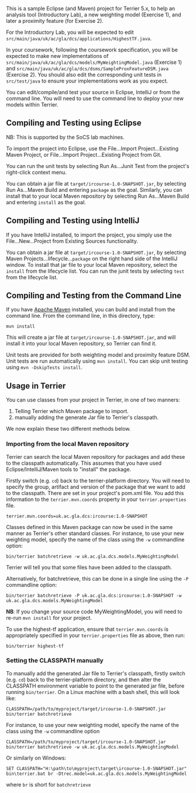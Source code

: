 This is a sample Eclipse (and Maven) project for Terrier 5.x, to help an analysis tool (Introductory Lab), a new weighting model (Exercise 1), and later a proximity feature (for Exercise 2).

For the Introductory Lab, you will be expected to edit ` src/main/java/uk/ac/gla/dcs/applications/HighestTF.java`.

In your coursework, following the coursework specification, you will be expected to make new implementations of `src/main/java/uk/ac/gla/dcs/models/MyWeightingModel.java` (Exercise 1) and `src/main/java/uk/ac/gla/dcs/dsms/SampleProxFeatureDSM.java` (Exercise 2). You should also edit the corresponding unit tests in `src/test/java` to ensure your implementations work as you expect.

You can edit/compile/and test your source in Eclipse, IntelliJ or from the command line. You will need to use the command line to deploy your new models within Terrier.


## Compiling and Testing using Eclipse

NB: This is supported by the SoCS lab machines.

To import the project into Eclipse, use the File...Import Project...Existing Maven Project, or File...Import Project...Existing Project from Git.

You can run the unit tests by selecting Run As...Junit Test from the project's right-click context menu.

You can obtain a jar file at `target/ircourse-1.0-SNAPSHOT.jar`, by selecting Run As...Maven Build and entering `package` as the goal. Similarly, you can install that to your local Maven repository by selecting Run As...Maven Build and entering `install` as the goal.  

## Compiling and Testing using IntelliJ

If you have IntelliJ installed, to import the project, you simply use the File...New...Project from Existing Sources functionality.

You can obtain a jar file at `target/ircourse-1.0-SNAPSHOT.jar`, by selecting Maven Projects...lifecycle...`package` on the right hand side of the IntelliJ window. To install that jar file to your local Maven repository, select the `install` from the lifecycle list. You can run the junit tests by selecting `test` from the lifecycle list.

## Compiling and Testing from the Command Line

If you have [Apache Maven](https://maven.apache.org/) installed, you can build and install from the command line. From the command line, in this directory, type:
	
	mvn install

This will create a jar file at `target/ircourse-1.0-SNAPSHOT.jar`, and will install it into your local Maven repository, so Terrier can find it.

Unit tests are provided for both weighting model and proximity feature DSM. Unit tests are run automatically using `mvn install`. You can skip unit testing using `mvn -DskipTests install`.


## Usage in Terrier

You can use classes from your project in Terrier, in one of two manners:

 1. Telling Terrier which Maven package to import.
 1. manually adding the generate Jar file to Terrier's classpath.

We now explain these two different methods below.

### Importing from the local Maven repository

Terrier can search the local Maven repository for packages and add these to the classpath automatically. This assumes that you have used Eclipse/IntelliJ/Maven tools to "install" the package.

Firstly switch (e.g. `cd`) back to the terrier-platform directory. You will need to specify the group, artifact and version of the package that we want to add to the classpath. There are set in your project's pom.xml file. You add this information to the `terrier.mvn.coords` property in your `terrier.properties` file.

	terrier.mvn.coords=uk.ac.gla.dcs:ircourse:1.0-SNAPSHOT

Classes defined in this Maven package can now be used in the same manner as Terrier's other standard classes. For instance, to use your new weighting model, specify the name of the class using the `-w` commandline option:

	bin/terrier batchretrieve -w uk.ac.gla.dcs.models.MyWeightingModel

Terrier will tell you that some files have been added to the classpath. 

Alternatively, for batchretrieve, this can be done in a single line using the `-P` commandline option:

	bin/terrier batchretrieve -P uk.ac.gla.dcs:ircourse:1.0-SNAPSHOT -w uk.ac.gla.dcs.models.MyWeightingModel

**NB**: If you change your source code MyWeightingModel, you will need to re-run `mvn install` for your project.

To use the highest-tf application, ensure that `terrier.mvn.coords` is appropriately specified in your `terrier.properties` file as above, then run:

	bin/terrier highest-tf

### Setting the CLASSPATH manually

To manually add the generated Jar file to Terrier's classpath, firstly switch (e.g. `cd`) back to the terrier-platform directory, and then alter the CLASSPATH environment variable to point to the generated jar file, before running `bin/terrier`. On a Linux machine with a bash shell, this will look like:

	CLASSPATH=/path/to/myproject/target/ircourse-1.0-SNAPSHOT.jar bin/terrier batchretrieve
	
For instance, to use your new weighting model, specify the name of the class using the `-w` commandline option

	CLASSPATH=/path/to/myproject/target/ircourse-1.0-SNAPSHOT.jar bin/terrier batchretrieve -w uk.ac.gla.dcs.models.MyWeightingModel
  
Or similarly on Windows:

    SET CLASSPATH="H:\path\to\myproject\target\ircourse-1.0-SNAPSHOT.jar"
    bin\terrier.bat br -Dtrec.model=uk.ac.gla.dcs.models.MyWeightingModel

where `br` is short for `batchretrieve` 
